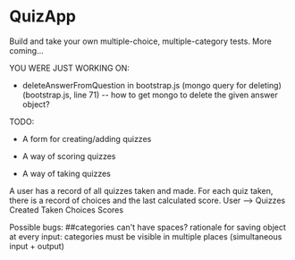 # QuizApp

Build and take your own multiple-choice, multiple-category tests. More coming...







YOU WERE JUST WORKING ON:

- deleteAnswerFromQuestion in bootstrap.js (mongo query for deleting)
    (bootstrap.js, line 71) -- how to get mongo to delete the given answer object?


TODO:

- A form for creating/adding quizzes

- A way of scoring quizzes
- A way of taking quizzes




A user has a record of all quizzes taken and made.
For each quiz taken, there is a record of choices and the last calculated score.
User -->
  Quizzes
    Created
    Taken
      Choices
      Scores



Possible bugs:
##categories can't have spaces?
rationale for saving object at every input: categories must be visible in multiple places (simultaneous input + output)


